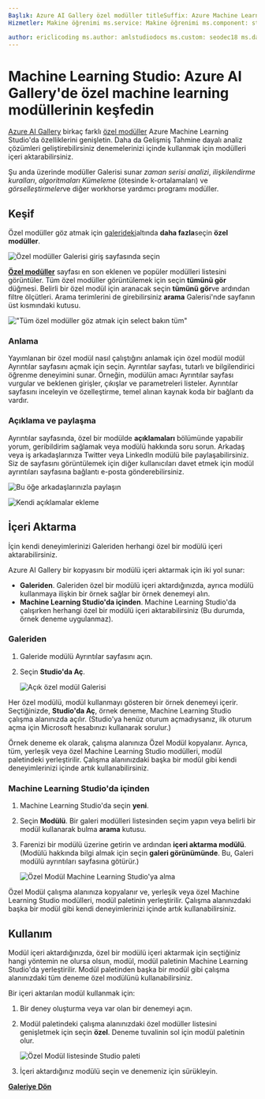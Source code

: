 ```yaml
---
Başlık: Azure AI Gallery özel modüller titleSuffix: Azure Machine Learning Studio açıklaması: Azure AI Gallery'de özel machine learning modüllerinin keşfedin. Özel modüller, Azure Machine Learning Studio'da özelliklerini genişletin.
Hizmetler: Makine öğrenimi ms.service: Makine öğrenimi ms.component: studio ms.topic: makale

author: ericlicoding ms.author: amlstudiodocs ms.custom: seodec18 ms.date: 04/14/2017
---
```

# <a name="machine-learning-studio-discover-custom-machine-learning-modules-in-azure-ai-gallery"></a>Machine Learning Studio: Azure AI Gallery'de özel machine learning modüllerinin keşfedin

[Azure AI Gallery](http://gallery.cortanaintelligence.com) birkaç farklı [özel modüller](https://gallery.cortanaintelligence.com/customModules) Azure Machine Learning Studio'da özelliklerini genişletin. Daha da Gelişmiş Tahmine dayalı analiz çözümleri geliştirebilirsiniz denemelerinizi içinde kullanmak için modülleri içeri aktarabilirsiniz.

Şu anda üzerinde modüller Galerisi sunar *zaman serisi analizi*, *ilişkilendirme kuralları*, *algoritmaları Kümeleme* (ötesinde k-ortalamaları) ve  *görselleştirmeler*ve diğer workhorse yardımcı programı modüller.


## <a name="discover"></a>Keşif
Özel modüller göz atmak için [galerideki](http://gallery.cortanaintelligence.com)altında **daha fazla**seçin **özel modüller**.

![Özel modüller Galerisi giriş sayfasında seçin](./media/gallery-custom-modules/select-custom-modules-in-gallery.png)

**[Özel modüller](https://gallery.cortanaintelligence.com/customModules)** sayfası en son eklenen ve popüler modülleri listesini görüntüler. Tüm özel modüller görüntülemek için seçin **tümünü gör** düğmesi. Belirli bir özel modül için aranacak seçin **tümünü gör**ve ardından filtre ölçütleri. Arama terimlerini de girebilirsiniz **arama** Galerisi'nde sayfanın üst kısmındaki kutusu.

!["Tüm özel modüller göz atmak için select bakın tüm"](./media/gallery-custom-modules/click-see-all-for-all-custom-modules.png)

### <a name="understand"></a>Anlama

Yayımlanan bir özel modül nasıl çalıştığını anlamak için özel modül modül Ayrıntılar sayfasını açmak için seçin. Ayrıntılar sayfası, tutarlı ve bilgilendirici öğrenme deneyimini sunar. Örneğin, modülün amacı Ayrıntılar sayfası vurgular ve beklenen girişler, çıkışlar ve parametreleri listeler. Ayrıntılar sayfasını inceleyin ve özelleştirme, temel alınan kaynak koda bir bağlantı da vardır.

### <a name="comment-and-share"></a>Açıklama ve paylaşma
Ayrıntılar sayfasında, özel bir modülde **açıklamaları** bölümünde yapabilir yorum, geribildirim sağlamak veya modülü hakkında soru sorun. Arkadaş veya iş arkadaşlarınıza Twitter veya LinkedIn modülü bile paylaşabilirsiniz. Siz de sayfasını görüntülemek için diğer kullanıcıları davet etmek için modül ayrıntıları sayfasına bağlantı e-posta gönderebilirsiniz.

![Bu öğe arkadaşlarınızla paylaşın](./media/gallery-how-to-use-contribute-publish/share-links.png)

![Kendi açıklamalar ekleme](./media/gallery-how-to-use-contribute-publish/comments.png)

## <a name="import"></a>İçeri Aktarma
İçin kendi deneyimlerinizi Galeriden herhangi özel bir modülü içeri aktarabilirsiniz.

Azure AI Gallery bir kopyasını bir modülü içeri aktarmak için iki yol sunar:

* **Galeriden**. Galeriden özel bir modülü içeri aktardığınızda, ayrıca modülü kullanmaya ilişkin bir örnek sağlar bir örnek denemeyi alın.
* **Machine Learning Studio'da içinden**. Machine Learning Studio'da çalışırken herhangi özel bir modülü içeri aktarabilirsiniz (Bu durumda, örnek deneme uygulanmaz).

### <a name="from-the-gallery"></a>Galeriden

1. Galeride modülü Ayrıntılar sayfasını açın. 
2. Seçin **Studio'da Aç**.
   
    ![Açık özel modül Galerisi](./media/gallery-custom-modules/open-custom-module-from-gallery.png)
   
Her özel modülü, modül kullanmayı gösteren bir örnek denemeyi içerir. Seçtiğinizde, **Studio'da Aç**, örnek deneme, Machine Learning Studio çalışma alanınızda açılır. (Studio'ya henüz oturum açmadıysanız, ilk oturum açma için Microsoft hesabınızı kullanarak sorulur.)

Örnek deneme ek olarak, çalışma alanınıza Özel Modül kopyalanır. Ayrıca, tüm, yerleşik veya özel Machine Learning Studio modülleri, modül paletindeki yerleştirilir. Çalışma alanınızdaki başka bir modül gibi kendi deneyimlerinizi içinde artık kullanabilirsiniz.

### <a name="from-within-machine-learning-studio"></a>Machine Learning Studio'da içinden

1. Machine Learning Studio'da seçin **yeni**.
2. Seçin **Modülü**. Bir galeri modülleri listesinden seçim yapın veya belirli bir modül kullanarak bulma **arama** kutusu.
3. Farenizi bir modülü üzerine getirin ve ardından **içeri aktarma modülü**. (Modülü hakkında bilgi almak için seçin **galeri görünümünde**. Bu, Galeri modülü ayrıntıları sayfasına götürür.)
   
    ![Özel Modül Machine Learning Studio'ya alma](./media/gallery-custom-modules/add-custom-module-in-studio.png)

Özel Modül çalışma alanınıza kopyalanır ve, yerleşik veya özel Machine Learning Studio modülleri, modül paletinin yerleştirilir. Çalışma alanınızdaki başka bir modül gibi kendi deneyimlerinizi içinde artık kullanabilirsiniz.

## <a name="use"></a>Kullanım

Modül içeri aktardığınızda, özel bir modülü içeri aktarmak için seçtiğiniz hangi yöntemin ne olursa olsun, modül, modül paletinin Machine Learning Studio'da yerleştirilir. Modül paletinden başka bir modül gibi çalışma alanınızdaki tüm deneme özel modülünü kullanabilirsiniz.

Bir içeri aktarılan modül kullanmak için:

1. Bir deney oluşturma veya var olan bir denemeyi açın.
2. Modül paletindeki çalışma alanınızdaki özel modüller listesini genişletmek için seçin **özel**. Deneme tuvalinin sol için modül paletinin olur.
   
    ![Özel Modül listesinde Studio paleti](./media/gallery-custom-modules/custom-module-in-studio-palette.png)
3. İçeri aktardığınız modülü seçin ve denemeniz için sürükleyin.


**[Galeriye Dön](http://gallery.cortanaintelligence.com)**



